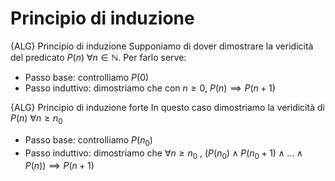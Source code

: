 # Principio di induzione
{ALG} Principio di induzione
Supponiamo di dover dimostrare la veridicità del predicato $P(n)$ $\forall n \in \mathbb N$. Per farlo serve:
- Passo base: controlliamo $P(0)$
- Passo induttivo: dimostriamo che con $n \ge 0$, $P(n) \implies P(n+1)$

{ALG} Principio di induzione forte
In questo caso dimostriamo la veridicità di $P(n)$ $\forall n \ge n_0$
- Passo base: controlliamo $P(n_0)$
- Passo induttivo: dimostriamo che $\forall n \ge n_0 \text{ , }(P(n_0) \land P(n_0+1) \land … \land P(n)) \implies P(n+1)$
